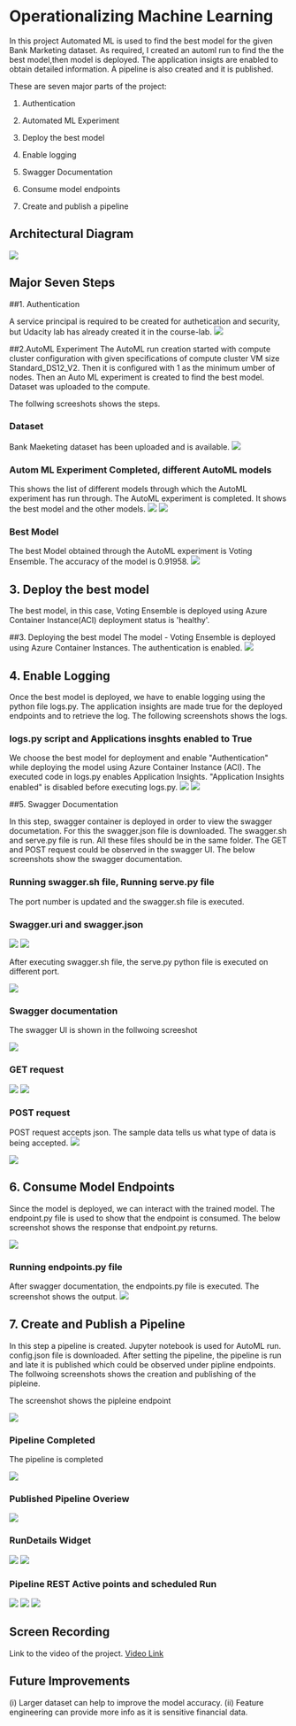 
# Operationalizing Machine Learning

In this project Automated ML is used to find the best model for the given Bank Marketing dataset.
As required, I created an automl run to find the the best model,then model is deployed.
The application insigts are enabled  to obtain detailed information. A pipeline is also created
and it is published. 

These are seven major parts of the project:

1. Authentication

2. Automated ML Experiment

3. Deploy the best model

4. Enable logging

5. Swagger Documentation

6. Consume model endpoints

7. Create and publish a pipeline



## Architectural Diagram

<img src="./Screenshot/a0_archi.PNG" />

## Major Seven Steps

##1. Authentication

A service principal is required to be created for authetication and security, but Udacity lab has already created it in the course-lab. 
<img src="Screenshots/a0_archi.PNG">

##2.AutoML Experiment
The AutoML run creation started with compute cluster configuration with given specifications
of compute cluster VM size Standard_DS12_V2. Then it is configured with 1 as the
minimum umber of nodes. Then an Auto ML experiment is created
to find the best model. Dataset was uploaded to the compute.

The follwing screeshots shows the steps.
   
### Dataset
Bank Maeketing dataset has been uploaded and is available.
<img src="Screenshots/a1_reg_dataset.PNG">

### Autom ML Experiment Completed, different AutoML models
This shows the list of different models through which the AutoML experiment has run through.
The AutoML experiment is completed. It shows the best model and the other models.
<img src="./Screenshots/a4_runs_with_BM.PNG" />
<img src="./Screenshots/a2_completed" />


### Best Model
The best Model obtained through the AutoML experiment is Voting Ensemble. The accuracy of the model is 0.91958.
<img src="./Screenshots/a3_votingEn.PNG" />

## 3. Deploy the best model

The best model, in this case, Voting Ensemble is deployed using Azure Container Instance(ACI)
deployment status is 'healthy'. 

##3. Deploying the best model
The model - Voting Ensemble is deployed using Azure Container Instances. The authentication is enabled.
<img src="./Screenshots/b1_deploy1.PNG" />


## 4. Enable Logging 

Once the best model is deployed, we have to enable logging using the python file logs.py.
The application insights are made true for the deployed endpoints and to retrieve the log.
The following screenshots shows the logs.

### logs.py script and Applications insghts enabled to True
We choose the best model for deployment and enable "Authentication" while
deploying the model using Azure Container Instance (ACI). The executed code in logs.py
enables Application Insights. "Application Insights enabled" is disabled before executing logs.py.
<img src="./Screenshots/c0_logspy.PNG" />
<img src="./Screenshots/c1_appli.PNG" />

##5. Swagger Documentation 

In this step, swagger container is deployed in order to view the swagger documetation. For this the swagger.json file is downloaded. The swagger.sh and serve.py file is run. All these files should be in the same folder. The GET and POST request could be observed in the swagger UI. The below screenshots show the swagger documentation.

### Running swagger.sh file, Running serve.py file
The port number is updated and the swagger.sh file is executed.

### Swagger.uri and swagger.json
<img src="./Screenshots/d0_swag1.PNG" />

<img src="./Screenshots/d1_swaggerjson.PNG" />

After executing swagger.sh file, the serve.py python file is executed on different port.

<img src="./Screenshots/d3_http_swag_ui.PNG" />


### Swagger documentation
The swagger UI is shown in the follwoing screeshot

<img src="./Screenshots/d2_localhost.PNG" />


### GET request
<img src="./Screenshots/d4_httpget1.PNG" />

<img src="./Screenshots/d5_httpget2.PNG" />

### POST request
POST request accepts json. The sample data tells us what type of data is being accepted. 
<img src="./Screenshots/d6_post1.PNG" />

<img src="./Screenshots/d7_post2.PNG" />

## 6. Consume Model Endpoints
Since the model is deployed, we can interact with the trained model.
 The endpoint.py file is used to show that the endpoint is consumed.
 The below screenshot shows the response that endpoint.py returns.
 
<img src="./Screenshots/e1_scoringuri_key.PNG" />

### Running endpoints.py file
After swagger documentation, the endpoints.py file is executed. The screenshot shows the output.
<img src="./Screenshots/enpoint-results.PNG" />

## 7. Create and Publish a Pipeline

In this step a pipeline is created. Jupyter notebook is used for AutoML run. config.json file is downloaded.
After setting the pipeline, the pipeline is run and late it is published which could be observed under
pipline endpoints. The follwoing screenshots shows the creation and publishing of the pipleine.


The screenshot shows the pipleine endpoint

<img src="./Screenshots/endpoint.PNG" />

### Pipeline Completed
The pipeline is completed

<img src="./Screenshots/p_completed.PNG" />

### Published Pipeline Overiew

<img src="./Screenshots/jupyt_pipeline.PNG" />

### RunDetails Widget

<img src="./Screenshots/jupy2.PNG" />

<img src="./Screenshots/jupy3.PNG" />

### Pipeline REST Active points and scheduled Run

<img src="./Screenshots/p4_REST_ACTIVE.PNG" />

<img src="./Screenshots/p1_to_publish.PNG" />

<img src="./Screenshots/p2.PNG" />

## Screen Recording
Link to the video of the project. [Video Link](https://youtu.be/SC2MRSfIcTc)

## Future Improvements
(i) Larger dataset can help to improve the model accuracy. (ii) Feature engineering can provide more info as it is sensitive financial data.



